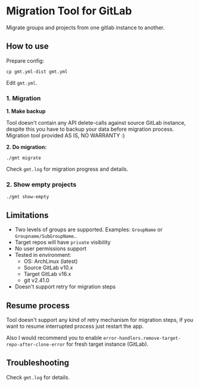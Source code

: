 # Migration Tool for GitLab 

Migrate groups and projects from one gitlab instance to another.

## How to use

Prepare config:

```shell
cp gmt.yml-dist gmt.yml
```

Edit `gmt.yml`.

### 1. Migration

**1. Make backup**

Tool doesn't contain any API delete-calls against source GitLab instance, despite this you have to backup your data before migration process.
Migration tool provided AS IS, NO WARRANTY :)

**2. Do migration:**

```shell
./gmt migrate
```

Check `gmt.log` for migration progress and details.

### 2. Show empty projects

```shell
./gmt show-empty
```

## Limitations

- Two levels of groups are supported. Examples: `GroupName` or `Groupname/SubGroupName`..
- Target repos will have `private` visibility
- No user permissions support
- Tested in environment:
  - OS: ArchLinux (latest)
  - Source GitLab v10.x
  - Target GitLab v16.x
  - git v2.41.0
- Doesn't support retry for migration steps

## Resume process

Tool doesn't support any kind of retry mechanism for migration steps, if you want to resume interrupted process just restart the app.

Also I would recommend you to enable `error-handlers.remove-target-repo-after-clone-error` for fresh target instance (GitLab).


## Troubleshooting

Check `gmt.log` for details.